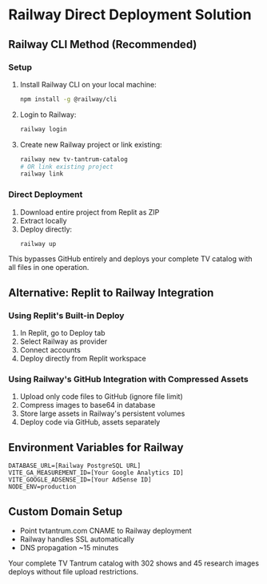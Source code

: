 # Railway Direct Deployment Solution

## Railway CLI Method (Recommended)

### Setup
1. Install Railway CLI on your local machine:
   ```bash
   npm install -g @railway/cli
   ```

2. Login to Railway:
   ```bash
   railway login
   ```

3. Create new Railway project or link existing:
   ```bash
   railway new tv-tantrum-catalog
   # OR link existing project
   railway link
   ```

### Direct Deployment
1. Download entire project from Replit as ZIP
2. Extract locally
3. Deploy directly:
   ```bash
   railway up
   ```

This bypasses GitHub entirely and deploys your complete TV catalog with all files in one operation.

## Alternative: Replit to Railway Integration

### Using Replit's Built-in Deploy
1. In Replit, go to Deploy tab
2. Select Railway as provider
3. Connect accounts
4. Deploy directly from Replit workspace

### Using Railway's GitHub Integration with Compressed Assets
1. Upload only code files to GitHub (ignore file limit)
2. Compress images to base64 in database
3. Store large assets in Railway's persistent volumes
4. Deploy code via GitHub, assets separately

## Environment Variables for Railway
```
DATABASE_URL=[Railway PostgreSQL URL]
VITE_GA_MEASUREMENT_ID=[Your Google Analytics ID]
VITE_GOOGLE_ADSENSE_ID=[Your AdSense ID]
NODE_ENV=production
```

## Custom Domain Setup
- Point tvtantrum.com CNAME to Railway deployment
- Railway handles SSL automatically
- DNS propagation ~15 minutes

Your complete TV Tantrum catalog with 302 shows and 45 research images deploys without file upload restrictions.